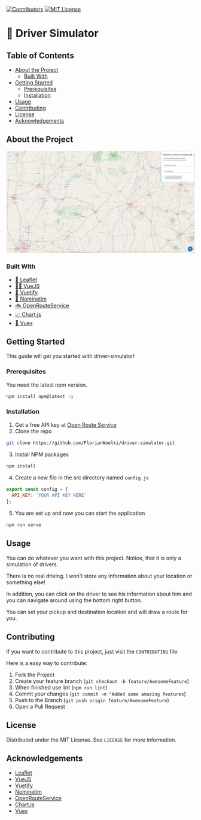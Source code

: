 [![Contributors][contributors-shield]]()
[![MIT License][license-shield]][license-url]

# 🚖 Driver Simulator

## Table of Contents

* [About the Project](#about-the-project)
  * [Built With](#built-with)
* [Getting Started](#getting-started)
  * [Prerequisites](#prerequisites)
  * [Installation](#installation)
* [Usage](#usage)
* [Contributing](#contributing)
* [License](#license)
* [Acknowledgements](#acknowledgements)


## About the Project

[![Header of Product][product-screenshot]](https://florianwoelki.github.io/driver-simulator/#/)

### Built With
* [🍃 Leaflet](https://leafletjs.com/)
* [👨‍💻 VueJS](https://vuejs.org)
* [📁 Vuetify](https://vuetifyjs.com/en/)
* [🏁 Nominatim](https://nominatim.openstreetmap.org/)
* [🚲 OpenRouteService](https://openrouteservice.org/)
* [📈 Chart.js](https://www.chartjs.org/)
* [🧠 Vuex](https://vuex.vuejs.org/)



## Getting Started

This guide will get you started with driver-simulator!

### Prerequisites

You need the latest npm version.
```sh
npm install npm@latest -g
```



### Installation

1. Get a free API key at [Open Route Service](https://openrouteservice.org)
2. Clone the repo
```sh
git clone https://github.com/FlorianWoelki/driver-simulator.git
```
3. Install NPM packages
```sh
npm install
```
4. Create a new file in the src directory named `config.js`
```js
export const config = {
  API_KEY: 'YOUR API KEY HERE'
};
```
5. You are set up and now you can start the application
```sh
npm run serve
```



## Usage

You can do whatever you want with this project. Notice, that it is only a simulation of drivers.

There is no real driving. I won't store any information about your location or something else!

In addition, you can click on the driver to see his information about him and you can navigate around using the bottom right button.

You can set your pickup and destination location and will draw a route for you.



## Contributing

If you want to contribute to this project, just visit the `CONTRIBUTING` file.

Here is a easy way to contribute:
1. Fork the Project
2. Create your feature branch (`git checkout -b feature/AwesomeFeature`)
3. When finished use lint (`npm run lint`)
4. Commt your changes (`git commit -m "Added some amazing features`)
5. Push to the Branch (`git push origin feature/AwesomeFeature`)
6. Open a Pull Request



## License

Distributed under the MIT License. See `LICENSE` for more information.



## Acknowledgements
* [Leaflet](https://leafletjs.com/)
* [VueJS](https://vuejs.org)
* [Vuetify](https://vuetifyjs.com/en/)
* [Nominatim](https://nominatim.openstreetmap.org/)
* [OpenRouteService](https://openrouteservice.org/)
* [Chart.js](https://www.chartjs.org/)
* [Vuex](https://vuex.vuejs.org/)



<!-- MARKDOWN LINKS -->
[contributors-shield]: https://img.shields.io/badge/contributors-1-orange.svg?style=flat-square
[license-shield]: https://img.shields.io/badge/license-MIT-blue.svg?style=flat-square
[license-url]: https://choosealicense.com/licenses/mit
[product-screenshot]: https://raw.githubusercontent.com/FlorianWoelki/driver-simulator/master/header.png
